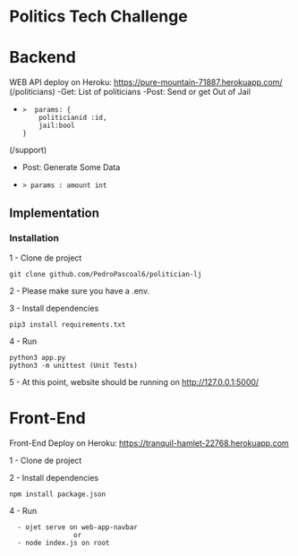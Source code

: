 # Politics Tech Challenge


# Backend
WEB API deploy on Heroku:
https://pure-mountain-71887.herokuapp.com/
(/politicians) 
    -Get: List of politicians
    -Post: Send or get Out of Jail
  -     >  params: {
            politicianid :id,
            jail:bool
        }
(/support)
  - Post:  Generate Some Data
  -     > params : amount int
## Implementation

### Installation

1 - Clone de project
```
git clone github.com/PedroPascoal6/politician-lj
```

2 - Please make sure you have a .env. 

3 - Install dependencies
```
pip3 install requirements.txt
```

4 - Run
```
python3 app.py
python3 -m unittest (Unit Tests)
```

5 - At this point, website should be running on http://127.0.0.1:5000/


# Front-End
Front-End Deploy on Heroku: 
https://tranquil-hamlet-22768.herokuapp.com

1 - Clone de project

2 - Install dependencies
```
npm install package.json
```

4 - Run
```
  - ojet serve on web-app-navbar 
                or 
  - node index.js on root
```

